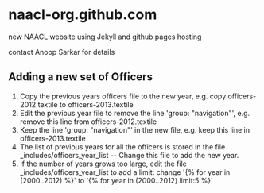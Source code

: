 naacl-org.github.com
================

new NAACL website using Jekyll and github pages hosting

contact Anoop Sarkar for details

Adding a new set of Officers
-----------------

1. Copy the previous years officers file to the new year, e.g. copy officers-2012.textile to officers-2013.textile
2. Edit the previous year file to remove the line 'group: "navigation"', e.g. remove this line from officers-2012.textile
3. Keep the line 'group: "navigation"' in the new file, e.g. keep this line in officers-2013.textile
4. The list of previous years for all the officers is stored in the file _includes/officers_year_list -- Change this file to add the new year.
5. If the number of years grows too large, edit the file _includes/officers_year_list to add a limit: change '{% for year in (2000..2012) %}' to '{% for year in (2000..2012) limit:5 %}'


